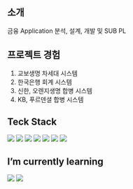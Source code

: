 ## 소개
금융 Application 분석, 설계, 개발 및 SUB PL

## 프로젝트 경험
1. 교보생명 차세대 시스템
2. 한국은행 회계 시스템
3. 신한, 오렌지생명 합병 시스템
4. KB, 푸르덴셜 합병 시스템

## Teck Stack
<img src="https://img.shields.io/badge/Java-007396?style=flat-square&logo=java&logoColor=white" /> <img src="https://img.shields.io/badge/SpringBoot-6DB33F?style=flat-square&logo=Spring&logoColor=white" /> <img src="https://img.shields.io/badge/Nuxt.js-00DC82?style=flat-square&logo=Nuxt.js&logoColor=white"/> <img src="https://img.shields.io/badge/-gitlab-blue?logo=gitlab" /> <img src="https://img.shields.io/badge/CSS3-1572B6?style=flat-square&logo=css3&logoColor=white"/> <img src="https://img.shields.io/badge/C-A8B9CC?style=flat-square&logo=C&logoColor=white"/> <img src="https://img.shields.io/badge/PhpStorm-000000?style=flat-square&logo=PhpStorm&logoColor=white"/>

## I’m currently learning
<img src="https://img.shields.io/badge/Docker-2496ED?style=flat-square&logo=Docker&logoColor=white" /> <img src="https://img.shields.io/badge/Kubernetes-326CE5?style=flat-square&logo=Kubernetes&logoColor=white" /> 
<!--
**byeonggukang/byeonggukang** is a ✨ _special_ ✨ repository because its `README.md` (this file) appears on your GitHub profile.

Here are some ideas to get you started:

- 🔭 I’m currently working on ...
- 🌱 I’m currently learning ...
- 👯 I’m looking to collaborate on ...
- 🤔 I’m looking for help with ...
- 💬 Ask me about ...
- 📫 How to reach me: ...
- 😄 Pronouns: ...
- ⚡ Fun fact: ...
-->

